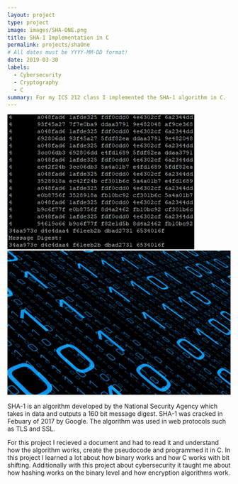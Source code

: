 ```yaml
---
layout: project
type: project
image: images/SHA-ONE.png
title: SHA-1 Implementation in C
permalink: projects/shaOne
# All dates must be YYYY-MM-DD format!
date: 2019-03-30
labels:
  - Cybersecurity
  - Cryptography
  - C
summary: For my ICS 212 class I implemented the SHA-1 algorithm in C.
---
```


<div class="ui small rounded images">
  <img class="ui image" src="../images/outputSHA1.png">
  <img class="ui image" src="../images/binary-code.jpg">
</div>

SHA-1 is an algorithm developed by the National Security Agency which takes in data and outputs a 160 bit message digest. SHA-1 was cracked in Febuary of 2017 by Google. The algorithm was used in web protocols such as TLS and SSL. 

For this project I recieved a document and had to read it and understand how the algorithm works, create the pseudocode and programmed it in C. In this project I learned a lot about how binary works and how C works with bit shifting. Additionally with this project about cybersecurity it taught me about how hashing works on the binary level and how encryption algorithms work. 
